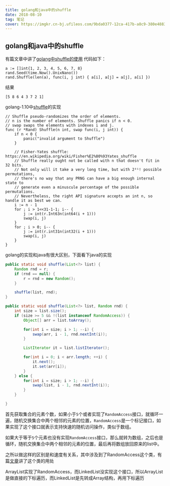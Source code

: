 ```yaml
---
title: golang和java中的shuffle
date: 2018-08-10
tag: 笔记
cover: https://imgkr.cn-bj.ufileos.com/9bda0377-12ca-417b-a8c9-380e48834ade.png
---
```


## golang和java中的shuffle

有篇文章中讲了[golang中shuffle的使用](https://yourbasic.org/golang/shuffle-slice-array/)
代码如下：

```golang
a := []int{1, 2, 3, 4, 5, 6, 7, 8}
rand.Seed(time.Now().UnixNano())
rand.Shuffle(len(a), func(i, j int) { a[i], a[j] = a[j], a[i] })
```

结果

```
[5 8 6 4 3 7 2 1]
```

golang-1.10中[shuffle](https://github.com/golang/go/blob/master/src/math/rand/rand.go)的实现

```golang
// Shuffle pseudo-randomizes the order of elements.
// n is the number of elements. Shuffle panics if n < 0.
// swap swaps the elements with indexes i and j.
func (r *Rand) Shuffle(n int, swap func(i, j int)) {
	if n < 0 {
		panic("invalid argument to Shuffle")
	}

	// Fisher-Yates shuffle: https://en.wikipedia.org/wiki/Fisher%E2%80%93Yates_shuffle
	// Shuffle really ought not be called with n that doesn't fit in 32 bits.
	// Not only will it take a very long time, but with 2³¹! possible permutations,
	// there's no way that any PRNG can have a big enough internal state to
	// generate even a minuscule percentage of the possible permutations.
	// Nevertheless, the right API signature accepts an int n, so handle it as best we can.
	i := n - 1
	for ; i > 1<<31-1-1; i-- {
		j := int(r.Int63n(int64(i + 1)))
		swap(i, j)
	}
	for ; i > 0; i-- {
		j := int(r.int31n(int32(i + 1)))
		swap(i, j)
	}
}
```

golang的实现和java有很大区别，下面看下java的实现

```java
public static void shuffle(List<?> list) {
    Random rnd = r;
    if (rnd == null) {
        r = rnd = new Random();
    }

    shuffle(list, rnd);
}

public static void shuffle(List<?> list, Random rnd) {
    int size = list.size();
    if (size >= 5 && !(list instanceof RandomAccess)) {
        Object[] arr = list.toArray();

        for(int i = size; i > 1; --i) {
            swap(arr, i - 1, rnd.nextInt(i));
        }

        ListIterator it = list.listIterator();

        for(int i = 0; i < arr.length; ++i) {
            it.next();
            it.set(arr[i]);
        }
    } else {
        for(int i = size; i > 1; --i) {
            swap(list, i - 1, rnd.nextInt(i));
        }
    }

}
```

首先获取集合的元素个数，如果小于`5`个或者实现了`RandomAccess`接口，就循环一遍，随机交换集合中两个相邻的元素的位置，`RandomAccess`是一个标记接口，如果实现了这个接口就表示支持快速的随机访问操作，类似于数组。

如果大于等于`5`个元素也没有实现`RandomAccess`接口，那么就转为数组，之后也是循环，随机交换集合中两个相邻的元素的位置，最后再将数组放回原来的list中。

之所以做这样的区别是和速度有关系，其中涉及到了RandomAccess这个类，有篇[文章](https://juejin.im/post/5a26134af265da43085de060)讲了这个类的用处

ArrayList实现了RandomAccess，而LinkedList没实现这个接口，所以ArrayList是做直接的下标遍历，而LinkedList是先转成Array结构，再用下标遍历
